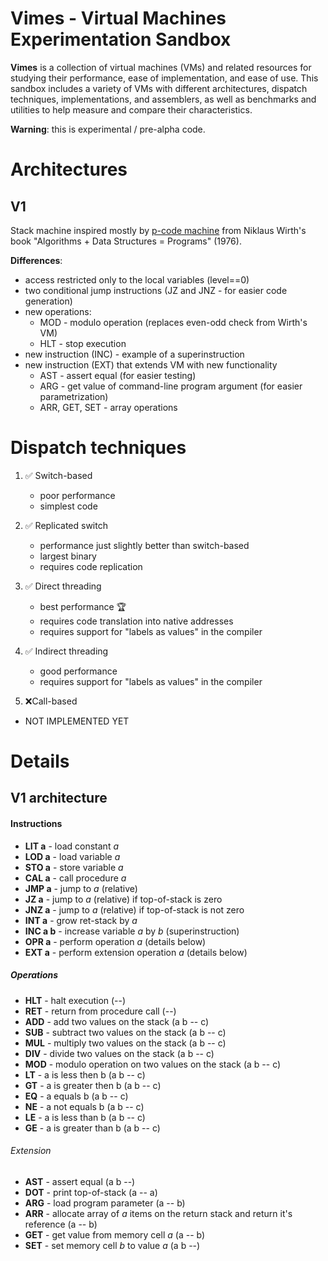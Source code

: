 # Vimes - Virtual Machines Experimentation Sandbox

**Vimes** is a collection of virtual machines (VMs) and related resources for studying their performance, ease of implementation, and ease of use. This sandbox includes a variety of VMs with different architectures, dispatch techniques, implementations, and assemblers, as well as benchmarks and utilities to help measure and compare their characteristics.

**Warning**: this is experimental / pre-alpha code.

# Architectures

## V1

Stack machine inspired mostly by [p-code machine](https://en.wikipedia.org/wiki/P-code_machine) from Niklaus Wirth's book "Algorithms + Data Structures = Programs" (1976).

**Differences**:

- access restricted only to the local variables (level==0)
- two conditional jump instructions (JZ and JNZ - for easier code generation)
- new operations:
  - MOD - modulo operation (replaces even-odd check from Wirth's VM)
  - HLT - stop execution
- new instruction (INC) - example of a superinstruction
- new instruction (EXT) that extends VM with new functionality
  - AST - assert equal (for easier testing)
  - ARG - get value of command-line program argument (for easier parametrization)
  - ARR, GET, SET - array operations

# Dispatch techniques

1. ✅ Switch-based
   - poor performance
   - simplest code

2. ✅ Replicated switch
   - performance just slightly better than switch-based
   - largest binary
   - requires code replication

3. ✅ Direct threading
   - best performance 🏆
   - requires code translation into native addresses
   - requires support for "labels as values" in the compiler

4. ✅ Indirect threading
   - good performance
   - requires support for "labels as values" in the compiler

5.  ❌Call-based
   - NOT IMPLEMENTED YET

# Details

## V1 architecture

#### Instructions

- **LIT a** - load constant *a*
- **LOD a** - load variable *a*
- **STO a** - store variable *a*
- **CAL a** - call procedure *a*
- **JMP a** - jump to *a* (relative)
- **JZ a** - jump to *a* (relative) if top-of-stack is zero
- **JNZ a** - jump to *a* (relative) if top-of-stack is not zero
- **INT a** - grow ret-stack by *a*
- **INC a b** - increase variable *a* by *b* (superinstruction)
- **OPR a** - perform operation *a* (details below)
- **EXT a** - perform extension operation *a* (details below)

##### Operations

- **HLT** - halt execution (--)
- **RET** - return from procedure call (--)
- **ADD** - add two values on the stack (a b -- c)
- **SUB** - subtract two values on the stack (a b -- c)
- **MUL** - multiply two values on the stack (a b -- c)
- **DIV** - divide two values on the stack (a b -- c)
- **MOD** - modulo operation on two values on the stack (a b -- c)
- **LT** - a is less then b (a b -- c)
- **GT** - a is greater then b (a b -- c) 
- **EQ** - a equals b (a b -- c)
- **NE** - a not equals b (a b -- c)
- **LE** - a is less than b (a b -- c)
- **GE** - a is greater than b (a b -- c)

###### Extension

- **AST** - assert equal (a b --)
- **DOT** - print top-of-stack (a -- a)
- **ARG** - load program parameter (a -- b)
- **ARR** - allocate array of *a* items on the return stack and return it's reference (a -- b)
- **GET** - get value from memory cell *a* (a -- b)
- **SET** - set memory cell *b* to value *a* (a b --)




